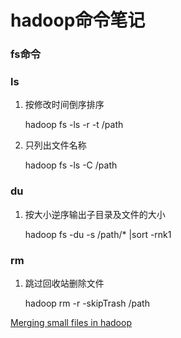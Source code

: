 # hadoop命令笔记

### fs命令

### ls

1. 按修改时间倒序排序

   hadoop fs -ls -r -t /path

2. 只列出文件名称

   hadoop fs -ls -C /path

### du

1. 按大小逆序输出子目录及文件的大小

   hadoop fs -du -s /path/* |sort -rnk1

### rm

1. 跳过回收站删除文件

   hadoop rm -r -skipTrash /path

[Merging small files in hadoop](https://stackoverflow.com/questions/39103872/merging-small-files-in-hadoop?answertab=votes#tab-top)
